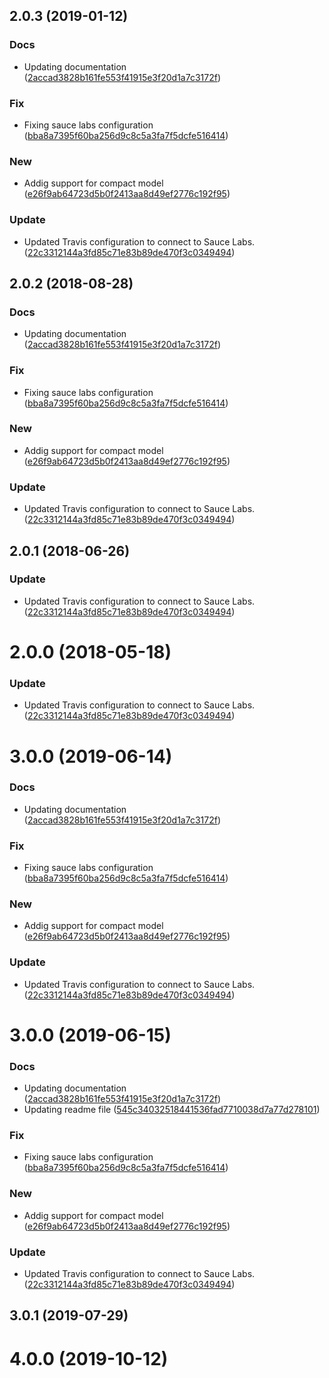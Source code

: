 <a name="2.0.3"></a>
## 2.0.3 (2019-01-12)


### Docs

* Updating documentation ([2accad3828b161fe553f41915e3f20d1a7c3172f](https://github.com/advanced-rest-client/api-annotation-document/commit/2accad3828b161fe553f41915e3f20d1a7c3172f))

### Fix

* Fixing sauce labs configuration ([bba8a7395f60ba256d9c8c5a3fa7f5dcfe516414](https://github.com/advanced-rest-client/api-annotation-document/commit/bba8a7395f60ba256d9c8c5a3fa7f5dcfe516414))

### New

* Addig support for compact model ([e26f9ab64723d5b0f2413aa8d49ef2776c192f95](https://github.com/advanced-rest-client/api-annotation-document/commit/e26f9ab64723d5b0f2413aa8d49ef2776c192f95))

### Update

* Updated Travis configuration to connect to Sauce Labs. ([22c3312144a3fd85c71e83b89de470f3c0349494](https://github.com/advanced-rest-client/api-annotation-document/commit/22c3312144a3fd85c71e83b89de470f3c0349494))



<a name="2.0.2"></a>
## 2.0.2 (2018-08-28)


### Docs

* Updating documentation ([2accad3828b161fe553f41915e3f20d1a7c3172f](https://github.com/advanced-rest-client/api-annotation-document/commit/2accad3828b161fe553f41915e3f20d1a7c3172f))

### Fix

* Fixing sauce labs configuration ([bba8a7395f60ba256d9c8c5a3fa7f5dcfe516414](https://github.com/advanced-rest-client/api-annotation-document/commit/bba8a7395f60ba256d9c8c5a3fa7f5dcfe516414))

### New

* Addig support for compact model ([e26f9ab64723d5b0f2413aa8d49ef2776c192f95](https://github.com/advanced-rest-client/api-annotation-document/commit/e26f9ab64723d5b0f2413aa8d49ef2776c192f95))

### Update

* Updated Travis configuration to connect to Sauce Labs. ([22c3312144a3fd85c71e83b89de470f3c0349494](https://github.com/advanced-rest-client/api-annotation-document/commit/22c3312144a3fd85c71e83b89de470f3c0349494))



<a name="2.0.1"></a>
## 2.0.1 (2018-06-26)


### Update

* Updated Travis configuration to connect to Sauce Labs. ([22c3312144a3fd85c71e83b89de470f3c0349494](https://github.com/advanced-rest-client/api-annotation-document/commit/22c3312144a3fd85c71e83b89de470f3c0349494))



<a name="2.0.0"></a>
# 2.0.0 (2018-05-18)


### Update

* Updated Travis configuration to connect to Sauce Labs. ([22c3312144a3fd85c71e83b89de470f3c0349494](https://github.com/advanced-rest-client/api-annotation-document/commit/22c3312144a3fd85c71e83b89de470f3c0349494))



# 3.0.0 (2019-06-14)


### Docs

* Updating documentation ([2accad3828b161fe553f41915e3f20d1a7c3172f](https://github.com/advanced-rest-client/api-annotation-document/commit/2accad3828b161fe553f41915e3f20d1a7c3172f))

### Fix

* Fixing sauce labs configuration ([bba8a7395f60ba256d9c8c5a3fa7f5dcfe516414](https://github.com/advanced-rest-client/api-annotation-document/commit/bba8a7395f60ba256d9c8c5a3fa7f5dcfe516414))

### New

* Addig support for compact model ([e26f9ab64723d5b0f2413aa8d49ef2776c192f95](https://github.com/advanced-rest-client/api-annotation-document/commit/e26f9ab64723d5b0f2413aa8d49ef2776c192f95))

### Update

* Updated Travis configuration to connect to Sauce Labs. ([22c3312144a3fd85c71e83b89de470f3c0349494](https://github.com/advanced-rest-client/api-annotation-document/commit/22c3312144a3fd85c71e83b89de470f3c0349494))



# 3.0.0 (2019-06-15)


### Docs

* Updating documentation ([2accad3828b161fe553f41915e3f20d1a7c3172f](https://github.com/advanced-rest-client/api-annotation-document/commit/2accad3828b161fe553f41915e3f20d1a7c3172f))
* Updating readme file ([545c34032518441536fad7710038d7a77d278101](https://github.com/advanced-rest-client/api-annotation-document/commit/545c34032518441536fad7710038d7a77d278101))

### Fix

* Fixing sauce labs configuration ([bba8a7395f60ba256d9c8c5a3fa7f5dcfe516414](https://github.com/advanced-rest-client/api-annotation-document/commit/bba8a7395f60ba256d9c8c5a3fa7f5dcfe516414))

### New

* Addig support for compact model ([e26f9ab64723d5b0f2413aa8d49ef2776c192f95](https://github.com/advanced-rest-client/api-annotation-document/commit/e26f9ab64723d5b0f2413aa8d49ef2776c192f95))

### Update

* Updated Travis configuration to connect to Sauce Labs. ([22c3312144a3fd85c71e83b89de470f3c0349494](https://github.com/advanced-rest-client/api-annotation-document/commit/22c3312144a3fd85c71e83b89de470f3c0349494))



## 3.0.1 (2019-07-29)



# 4.0.0 (2019-10-12)



